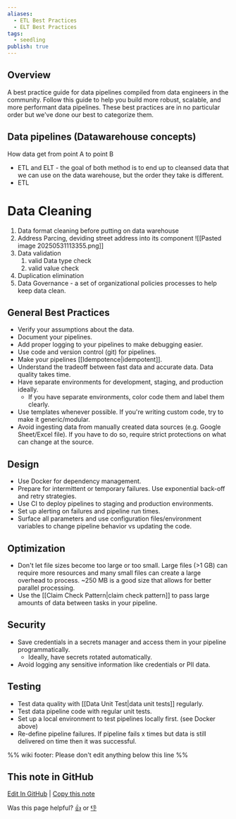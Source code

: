 ```yaml
---
aliases:
  - ETL Best Practices
  - ELT Best Practices
tags:
  - seedling
publish: true
---
```


## Overview

A best practice guide for data pipelines compiled from data engineers in the community. Follow this guide to help you build more robust, scalable, and more performant data pipelines. These best practices are in no particular order but we've done our best to categorize them.


## Data pipelines (Datawarehouse concepts)
How data get from point A to point B

* ETL and ELT - the goal of both method is to end up to cleansed data that we can use on the data warehouse, but the order they take is different.
* ETL

# Data Cleaning 
1. Data format cleaning before putting on data warehouse
2. Address Parcing, deviding street address into its component
		![[Pasted image 20250531113355.png]]
3. Data validation 
	1. valid Data type check
	2. valid value check
4. Duplication elimination
5. Data Governance - a set of organizational policies processes to help keep data clean.



## General Best Practices

- Verify your assumptions about the data.
- Document your pipelines.
- Add proper logging to your pipelines to make debugging easier.
- Use code and version control (git) for pipelines.
- Make your pipelines [[Idempotence|idempotent]].
- Understand the tradeoff between fast data and accurate data. Data quality takes time.
- Have separate environments for development, staging, and production ideally.
	- If you have separate environments, color code them and label them clearly.
- Use templates whenever possible. If you're writing custom code, try to make it generic/modular.
- Avoid ingesting data from manually created data sources (e.g. Google Sheet/Excel file). If you have to do so, require strict protections on what can change at the source.

## Design

- Use Docker for dependency management.
- Prepare for intermittent or temporary failures. Use exponential back-off and retry strategies.
- Use CI to deploy pipelines to staging and production environments.
- Set up alerting on failures and pipeline run times.
- Surface all parameters and use configuration files/environment variables to change pipeline behavior vs updating the code.

## Optimization

- Don't let file sizes become too large or too small. Large files (>1 GB) can require more resources and many small files can create a large overhead to process. ~250 MB is a good size that allows for better parallel processing.
- Use the [[Claim Check Pattern|claim check pattern]] to pass large amounts of data between tasks in your pipeline.

## Security

- Save credentials in a secrets manager and access them in your pipeline programmatically.
	- Ideally, have secrets rotated automatically.
- Avoid logging any sensitive information like credentials or PII data.

## Testing

- Test data quality with [[Data Unit Test|data unit tests]] regularly.
- Test data pipeline code with regular unit tests.
- Set up a local environment to test pipelines locally first. (see Docker above)
- Re-define pipeline failures. If pipeline fails x times but data is still delivered on time then it was successful.

%% wiki footer: Please don't edit anything below this line %%

## This note in GitHub

<span class="git-footer">[Edit In GitHub](https://github.dev/data-engineering-community/data-engineering-wiki/blob/main/Guides/Data%20Pipeline%20Best%20Practices.md "git-hub-edit-note") | [Copy this note](https://raw.githubusercontent.com/data-engineering-community/data-engineering-wiki/main/Guides/Data%20Pipeline%20Best%20Practices.md "git-hub-copy-note")</span>

<span class="git-footer">Was this page helpful?
[👍](https://tally.so/r/mOaxjk?rating=Yes&url=https://dataengineering.wiki/Guides/Data%20Pipeline%20Best%20Practices) or [👎](https://tally.so/r/mOaxjk?rating=No&url=https://dataengineering.wiki/Guides/Data%20Pipeline%20Best%20Practices)</span>

